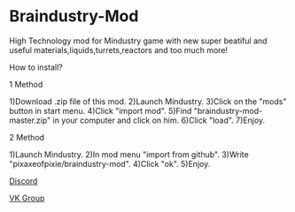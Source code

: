 # Braindustry-Mod
High Technology mod for Mindustry game with new super beatiful and useful materials,liquids,turrets,reactors and too much more!

How to install?

1 Method

1)Download .zip file of this mod.
2)Launch Mindustry.
3)Click on the "mods" button in start menu.
4)Click "import mod".
5)Find "braindustry-mod-master.zip" in your computer and click on him.
6)Click "load".
7)Enjoy.

2 Method

1)Launch Mindustry.
2)In mod menu "import from github".
3)Write "pixaxeofpixie/braindustry-mod".
4)Click "ok".
5)Enjoy.

[Discord](https://discord.gg/WqrWKW8)

[VK Group](https://vk.com/braindustry)
